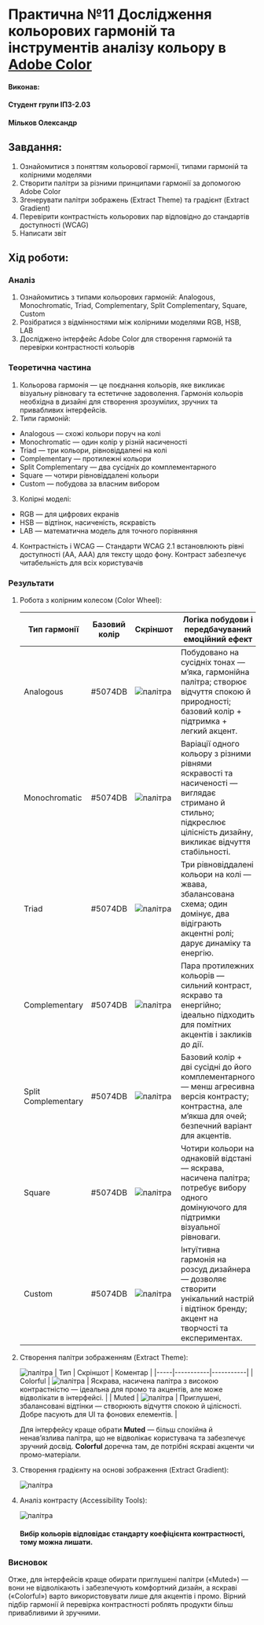 # Практична №11 Дослідження кольорових гармоній та інструментів аналізу кольору в [Adobe Color](https://color.adobe.com/)

#### Виконав:
#### Студент групи ІПЗ-2.03
#### Мільков Олександр

## Завдання:

1. Ознайомитися з поняттям кольорової гармонії, типами гармоній та колірними моделями
2. Створити палітри за різними принципами гармонії за допомогою Adobe Color
3. Згенерувати палітри зображень (Extract Theme) та градієнт (Extract Gradient)
4. Перевірити контрастність кольорових пар відповідно до стандартів доступності (WCAG)
5. Написати звіт

## Хід роботи:

### Аналіз

1. Ознайомитись з типами кольорових гармоній: Analogous, Monochromatic, Triad, Complementary, Split Complementary, Square, Custom
2. Розібратися з відмінностями між колірними моделями RGB, HSB, LAB
3. Досліджено інтерфейс Adobe Color для створення гармоній та перевірки контрастності кольорів

### Теоретична частина

1. Кольорова гармонія — це поєднання кольорів, яке викликає візуальну рівновагу та естетичне задоволення. Гармонія кольорів необхідна в дизайні для створення зрозумілих, зручних та привабливих інтерфейсів.
2. Типи гармоній:
- Analogous — схожі кольори поруч на колі
- Monochromatic — один колір у різній насиченості
- Triad — три кольори, рівновіддалені на колі
- Complementary — протилежні кольори
- Split Complementary — два сусідніх до комплементарного
- Square — чотири рівновіддалені кольори
- Custom — побудова за власним вибором
3. Колірні моделі:
- RGB — для цифрових екранів
- HSB — відтінок, насиченість, яскравість
- LAB — математична модель для точного порівняння
4. Контрастність і WCAG — Стандарти WCAG 2.1 встановлюють рівні доступності (AA, AAA) для тексту щодо фону. Контраст забезпечує читабельність для всіх користувачів

### Результати

1. Робота з колірним колесом (Color Wheel):
   
   | Тип гармонії    |	Базовий колір |	Скріншот |	Логіка побудови і передбачуваний емоційний ефект |
   |-----------------|----------------|------------|---------------------------------------------------|
   | Analogous       | #5074DB        | ![палітра](images/Group1.png) | Побудовано на сусідніх тонах — м’яка, гармонійна палітра; створює відчуття спокою й природності; базовий колір + підтримка + легкий акцент. |
   | Monochromatic   | #5074DB        | ![палітра](images/Group2.png) | Варіації одного кольору з різними рівнями яскравості та насиченості — виглядає стримано й стильно; підкреслює цілісність дизайну, викликає відчуття стабільності. |
   | Triad           | #5074DB        | ![палітра](images/Group3.png) | Три рівновіддалені кольори на колі — жвава, збалансована схема; один домінує, два відіграють акцентні ролі; дарує динаміку та енергію. |
   | Complementary   | #5074DB        | ![палітра](images/Group4.png) | Пара протилежних кольорів — сильний контраст, яскраво та енергійно; ідеально підходить для помітних акцентів і закликів до дії. |
   | Split Complementary  | #5074DB   | ![палітра](images/Group5.png) | Базовий колір + дві сусідні до його комплементарного — менш агресивна версія контрасту; контрастна, але м’якша для очей; безпечний варіант для акцентів. |
   | Square          | #5074DB        | ![палітра](images/Group6.png) | Чотири кольори на однаковій відстані — яскрава, насичена палітра; потребує вибору одного домінуючого для підтримки візуальної рівноваги. |
   | Custom          | #5074DB        | ![палітра](images/Group9.png) | Інтуїтивна гармонія на розсуд дизайнера — дозволяє створити унікальний настрій і відтінок бренду; акцент на творчості та експериментах. |
3. Створення палітри зображенням (Extract Theme):
   
   ![палітра](images/stv.png)
   | Тип |	Скріншот |	Коментар |
   |-----|-----------|-----------|
   | Colorful | ![палітра](images/photo1.jpg) | Яскрава, насичена палітра з високою контрастністю — ідеальна для промо та акцентів, але може відволікати в інтерфейсі. |
   | Muted | ![палітра](images/photo2.jpg) | Приглушені, збалансовані відтінки — створюють відчуття спокою й цілісності. Добре пасують для UI та фонових елементів. |
   
   Для інтерфейсу краще обрати **Muted** — більш спокійна й ненав’язлива палітра, що не відволікає користувача та забезпечує зручний досвід. **Colorful** доречна там, де потрібні яскраві акценти чи промо-матеріали.
5. Створення градієнту на основі зображення (Extract Gradient):
   
   ![палітра](images/photo3.jpg)
7. Аналіз контрасту (Accessibility Tools):
   
   ![палітра](images/photo4.jpg)
   #### Вибір кольорів відповідає стандарту коефіцієнта контрастності, тому можна лишати.

### Висновок

Отже, для інтерфейсів краще обирати приглушені палітри («Muted») — вони не відволікають і забезпечують комфортний дизайн, а яскраві («Colorful») варто використовувати лише для акцентів і промо. Вірний підбір гармонії й перевірка контрастності роблять продукти більш привабливими й зручними.


